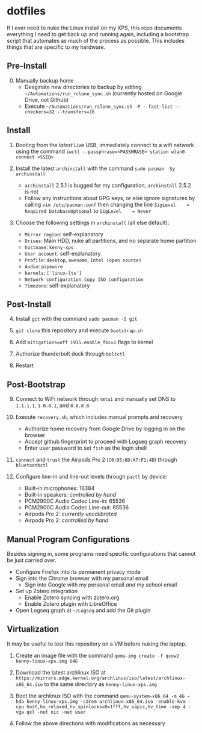 # dotfiles

If I ever need to nuke the Linux install on my XPS, this repo documents everything I need to get back up and running again, including a bootstrap script that automates as much of the process as possible. This includes things that are specific to my hardware.

## Pre-Install

0. Manually backup home
    * Desginate new directories to backup by editing `~/Automations/run_rclone_sync.sh` (currently hosted on Google Drive, not Github)
    * Execute `~/Automations/run_rclone_sync.sh -P --fast-list --checkers=32 --transfers=16`

## Install

1. Booting from the *latest* Live USB, immediately connect to a wifi network using the command `iwctl --passphrase=<PASSHRASE> station wlan0 connect <SSID>`

2. Install the latest `archinstall` with the command `sudo pacman -Sy archinstall`
    * `archinstall` 2.5.1 is bugged for my configuration, `archinstall` 2.5.2 is not
    * Follow any instructions about GPG keys, or else ignore signatures by calling `vim /etc/pacman.conf` then changing the line `SigLevel    = Required DatabaseOptional` to `SigLevel    = Never`

3. Choose the following settings in `archinstall` (all else default):
    * `Mirror region`: self-explanatory
    * `Drives`: Main HDD, nuke all partitions, and no separate home partition
    * `hostname`: `kenny-xps`
    * `User account`: self-explanatory
    * `Profile`: `desktop`, `awesome`, `Intel (open source)`
    * `Audio`: `pipewire`
    * `kernels`: `['linux-lts']`
    * `Network configuration`: `Copy ISO configuration`
    * `Timezone`: self-explanatory

## Post-Install

4. Install `git` with the command `sudo pacman -S git`

5. `git clone` this repository and execute `bootstrap.sh`

6. Add `mitigations=off i915.enable_fbc=1` flags to kernel

7. Authorize thunderbolt dock through `boltctl`

8. Restart

## Post-Bootstrap

9. Connect to WiFi network through `nmtui` and manually set DNS to `1.1.1.1`, `1.0.0.1`, and `8.8.8.8`

10. Execute `recovery.sh`, which includes manual prompts and recovery
    * Authorize home recovery from Google Drive by logging in on the browser
    * Accept github fingerprint to proceed with Logseq graph recovery
    * Enter user password to set `fish` as the login shell

11. `connect` and `trust` the Airpods Pro 2 (`C0:95:6D:A7:F1:4D`) through `bluetoothctl`

12. Configure line-in and line-out levels through `pactl` by device:
    * Built-in microphones: 16384
    * Built-in speakers: *controlled by hand*
    * PCM2900C Audio Codec Line-in: 65536
    * PCM2900C Audio Codec Line-out: 65536
    * Airpods Pro 2: *currently uncalibrated*
    * Airpods Pro 2: *controlled by hand*

## Manual Program Configurations

Besides signing in, some programs need specific configurations that cannot be just carried over.
* Configure Firefox into its permanent privacy mode
* Sign into the Chrome browser with my personal email
    * Sign into Google with my personal email *and* my school email
* Set up Zotero integration
    * Enable Zotero syncing with zotero.org
    * Enable Zotero plugin with LibreOffice
* Open Logseq graph at `~/Logseq` and add the Git plugin

## Virtualization

It may be useful to test this repository on a VM before nuking the laptop.

1. Create an image file with the command `qemu-img create -f qcow2 kenny-linux-xps.img 64G`

2. Download the latest archlinux ISO at `https://mirrors.edge.kernel.org/archlinux/iso/latest/archlinux-x86_64.iso` to the same directory as `kenny-linux-xps.img`

3. Boot the archlinux ISO with the command `qemu-system-x86_64 -m 4G -hda kenny-linux-xps.img -cdrom archlinux-x86_64.iso -enable-kvm -cpu host,hv_relaxed,hv_spinlocks=0x1fff,hv_vapic,hv_time -smp 4 -vga qxl -net nic -net user`

4. Follow the above directions with modifications as necessary